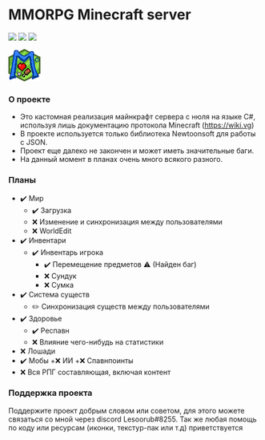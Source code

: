 # MMORPG Minecraft server

![](https://img.shields.io/badge/environment-server-orangered?style=flat-square) ![](https://img.shields.io/github/commit-activity/m/Lesoorub/MinecraftRPGServer) ![](https://img.shields.io/github/last-commit/Lesoorub/MinecraftRPGServer)

![Переделай меня](https://github.com/Lesoorub/MinecraftRPGServer/blob/main/images/favicon.png)

### О проекте
- Это кастомная реализация майнкрафт сервера с нюля на языке C#, используя лишь документацию протокола Minecraft (https://wiki.vg)
- В проекте используется только библиотека Newtoonsoft для работы с JSON.
- Проект еще далеко не закончен и может иметь значительные баги.
- На данный момент в планах очень много всякого разного.

### Планы
+ ✔️ Мир
  + ✔️ Загрузка
  + ❌ Изменение и синхронизация между пользователями
   + ❌ WorldEdit
+ ✔️ Инвентари
  + ✔️ Инвентарь игрока 
    + ✔️ Перемещение предметов ⚠️ (Найден баг)
    + ❌ Сундук
    + ❌ Сумка
+ ✔️ Система существ
  + ✏️ Синхронизация существ между пользователями
+ ✔️ Здоровье
  + ✔️ Респавн
  + ❌ Влияние чего-нибудь на статистики
+ ❌ Лошади
+ ✔️ Мобы
  +❌ ИИ
  +❌ Спавнпоинты
+ ❌ Вся РПГ составляющая, включая контент

### Поддержка проекта
Поддержите проект добрым словом или советом, для этого можете связаться со мной через discord Lesoorub#8255.
Так же любая помощь по коду или ресурсам (иконки, текстур-пак или т.д) приветствуется
